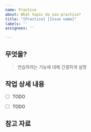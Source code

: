 ```yaml
---
name: Practice
about: What topic do you practice?
title: "[Practice] [Issue name]"
labels: ''
assignees: ''

---
```


## 무엇을?
> 연습하려는 기능에 대해 간결하게 설명

## 작업 상세 내용

- [ ] TODO
- [ ] TODO


## 참고 자료
